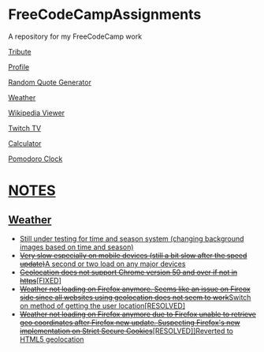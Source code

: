 # FreeCodeCampAssignments
A repository for my FreeCodeCamp work

<p><a href = "http://juhongkim.tk/FreeCodeCampAssignments/tribute">Tribute</a></p>
<p><a href = "http://juhongkim.tk/FreeCodeCampAssignments/profile">Profile</a></p>
<p><a href = "http://juhongkim.tk/FreeCodeCampAssignments/randomQuoteGenerator">Random Quote Generator</a></p>
<p><a href = "http://juhongkim.tk/FreeCodeCampAssignments/weather">Weather</a></p>
<p><a href = "http://juhongkim.tk/FreeCodeCampAssignments/wikiViewer/">Wikipedia Viewer</p>
<p><a href = "http://juhongkim.tk/FreeCodeCampAssignments/twitchTv/">Twitch TV</p>
<p><a href = "http://juhongkim.tk/FreeCodeCampAssignments/calculator/">Calculator</p>
<p><a href = "http://juhongkim.tk/FreeCodeCampAssignments/pomodoroClock/">Pomodoro Clock</p>

<p>
<h1><u>NOTES</u></h1>
<h2>Weather</h2>
<ul>
<li>Still under testing for time and season system (changing background images based on time and season)</li>
<li><s>Very slow especially on mobile devices (still a bit slow after the speed update)</s>A second or two load on any major devices</li>
<li><s>Geolocation does not support Chrome version 50 and over if not in https</s>[FIXED]</li>
<li><s>Weather not loading on Firefox anymore. Seems like an issue on Fireox side since all websites using geolocation does not seem to work</s>Switch on method of getting the user location[RESOLVED] </li>
<li><s>Weather not loading on Firefox anymore due to Firefox unable to retrieve geo coordinates after Firefox new update. Suspecting Firefox's new implementation on Strict Secure Cookies</s>[RESOLVED]]Reverted to HTML5 geolocation</li>
</ul>
</p>
